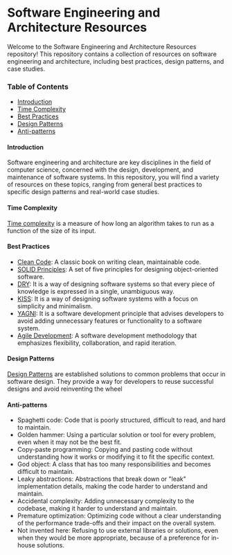 # Software Engineering and Architecture Resources

Welcome to the Software Engineering and Architecture Resources repository! This repository contains a collection of resources on software engineering and architecture, including best practices, design patterns, and case studies.

### Table of Contents
- [Introduction](https://github.com/TheodorosKarropoulos/software.engineer.resources#introduction)
- [Time Complexity](https://github.com/TheodorosKarropoulos/software.engineer.resources#time-complexity)
- [Best Practices](https://github.com/TheodorosKarropoulos/software.engineer.resources/blob/main/README.md#best-practices)
- [Design Patterns](https://github.com/TheodorosKarropoulos/software.engineer.resources/blob/main/README.md#design-patterns)
- [Anti-patterns]()

#### Introduction
Software engineering and architecture are key disciplines in the field of computer science, concerned with the design, development, and maintenance of software systems. In this repository, you will find a variety of resources on these topics, ranging from general best practices to specific design patterns and real-world case studies.

#### Time Complexity
[Time complexity](https://github.com/TheodorosKarropoulos/software.engineer.resources/blob/main/TimeComplexity/TimeComplexityIntro.md) is a measure of how long an algorithm takes to run as a function of the size of its input.

#### Best Practices
- [Clean Code](https://github.com/TheodorosKarropoulos/software.engineer.resources/blob/main/BestPractices/CleanCode.md): A classic book on writing clean, maintainable code.
- [SOLID Principles](https://github.com/TheodorosKarropoulos/software.engineer.resources/tree/main/BestPractices/SOLID): A set of five principles for designing object-oriented software.
- [DRY](https://github.com/TheodorosKarropoulos/software.engineer.resources/blob/main/BestPractices/DRY.md): It is a way of designing software systems so that every piece of knowledge is expressed in a single, unambiguous way.
- [KISS](https://github.com/TheodorosKarropoulos/software.engineer.resources/blob/main/BestPractices/KISS.md): It is a way of designing software systems with a focus on simplicity and minimalism.
- [YAGNI](https://github.com/TheodorosKarropoulos/software.engineer.resources/blob/main/BestPractices/YAGNI.md): It is a software development principle that advises developers to avoid adding unnecessary features or functionality to a software system.
- [Agile Development](https://github.com/TheodorosKarropoulos/software.engineer.resources/blob/main/BestPractices/AgileDevelopment.md): A software development methodology that emphasizes flexibility, collaboration, and rapid iteration.

#### Design Patterns
[Design Patterns](https://github.com/TheodorosKarropoulos/software.engineer.resources/blob/main/DesignPatterns/Introduction.md) are established solutions to common problems that occur in software design. They provide a way for developers to reuse successful designs and avoid reinventing the wheel

#### Anti-patterns

- Spaghetti code: Code that is poorly structured, difficult to read, and hard to maintain.
- Golden hammer: Using a particular solution or tool for every problem, even when it may not be the best fit.
- Copy-paste programming: Copying and pasting code without understanding how it works or modifying it to fit the specific context.
- God object: A class that has too many responsibilities and becomes difficult to maintain.
- Leaky abstractions: Abstractions that break down or "leak" implementation details, making the code harder to understand and maintain.
- Accidental complexity: Adding unnecessary complexity to the codebase, making it harder to understand and maintain.
- Premature optimization: Optimizing code without a clear understanding of the performance trade-offs and their impact on the overall system.
- Not invented here: Refusing to use external libraries or solutions, even when they would be more appropriate, because of a preference for in-house solutions.
